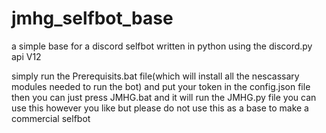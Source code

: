 # jmhg_selfbot_base
a simple base for a discord selfbot written in python using the discord.py api V12

simply run the Prerequisits.bat file(which will install all the nescassary modules needed to run the bot) and put your token in the config.json file
then you can just press JMHG.bat and it will run the JMHG.py file
you can use this however you like but please do not use this as a base to make a commercial selfbot
